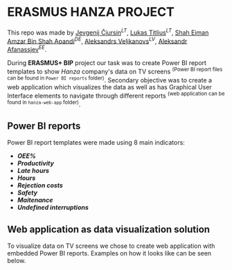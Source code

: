 # ERASMUS HANZA PROJECT
This repo was made by <ins>Jevgenij Čiursin</ins><sup>_LT_</sup>, <ins>Lukas Titlius</ins><sup>_LT_</sup>, <ins>Shah Eiman Amzar Bin Shah Apandi</ins><sup>_DE_</sup>, <ins>Aleksandrs Veļikanovs</ins><sup>_LV_</sup>, <ins>Aleksandr Afanassjev</ins><sup>_EE_</sup>.

During **ERASMUS+ BIP** project our task was to create Power BI report templates to show _Hanza_ company's data on TV screens <sup>(Power BI report files can be found in `Power BI reports` folder)</sup>. 
Secondary objective was to create a web application which visualizes the data as well as has Graphical User Interface elements to navigate through different reports <sup>(web application can be found in `hanza-web-app` folder)</sup>.

## Power BI reports
Power BI report templates were made using 8 main indicators:
- ***OEE%***
- ***Productivity***
- ***Late hours***
- ***Hours***
- ***Rejection costs***
- ***Safety***
- ***Maitenance***
- ***Undefined interruptions***

## Web application as data visualization solution
To visualize data on TV screens we chose to create web application with embedded Power BI reports. Examples on how it looks like can be seen below.